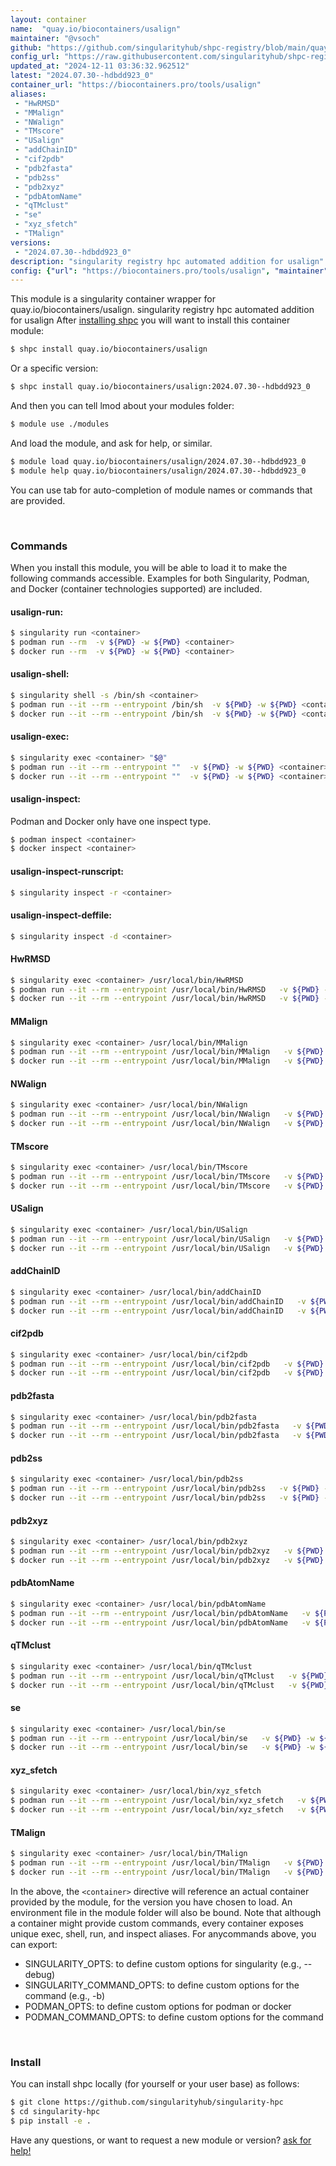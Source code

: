 ```yaml
---
layout: container
name:  "quay.io/biocontainers/usalign"
maintainer: "@vsoch"
github: "https://github.com/singularityhub/shpc-registry/blob/main/quay.io/biocontainers/usalign/container.yaml"
config_url: "https://raw.githubusercontent.com/singularityhub/shpc-registry/main/quay.io/biocontainers/usalign/container.yaml"
updated_at: "2024-12-11 03:36:32.962512"
latest: "2024.07.30--hdbdd923_0"
container_url: "https://biocontainers.pro/tools/usalign"
aliases:
 - "HwRMSD"
 - "MMalign"
 - "NWalign"
 - "TMscore"
 - "USalign"
 - "addChainID"
 - "cif2pdb"
 - "pdb2fasta"
 - "pdb2ss"
 - "pdb2xyz"
 - "pdbAtomName"
 - "qTMclust"
 - "se"
 - "xyz_sfetch"
 - "TMalign"
versions:
 - "2024.07.30--hdbdd923_0"
description: "singularity registry hpc automated addition for usalign"
config: {"url": "https://biocontainers.pro/tools/usalign", "maintainer": "@vsoch", "description": "singularity registry hpc automated addition for usalign", "latest": {"2024.07.30--hdbdd923_0": "sha256:90044c7a56a01255d5ae2ef66833ff28c3916acff2ddbfe3c8ae02b8af6787f9"}, "tags": {"2024.07.30--hdbdd923_0": "sha256:90044c7a56a01255d5ae2ef66833ff28c3916acff2ddbfe3c8ae02b8af6787f9"}, "docker": "quay.io/biocontainers/usalign", "aliases": {"HwRMSD": "/usr/local/bin/HwRMSD", "MMalign": "/usr/local/bin/MMalign", "NWalign": "/usr/local/bin/NWalign", "TMscore": "/usr/local/bin/TMscore", "USalign": "/usr/local/bin/USalign", "addChainID": "/usr/local/bin/addChainID", "cif2pdb": "/usr/local/bin/cif2pdb", "pdb2fasta": "/usr/local/bin/pdb2fasta", "pdb2ss": "/usr/local/bin/pdb2ss", "pdb2xyz": "/usr/local/bin/pdb2xyz", "pdbAtomName": "/usr/local/bin/pdbAtomName", "qTMclust": "/usr/local/bin/qTMclust", "se": "/usr/local/bin/se", "xyz_sfetch": "/usr/local/bin/xyz_sfetch", "TMalign": "/usr/local/bin/TMalign"}}
---
```


This module is a singularity container wrapper for quay.io/biocontainers/usalign.
singularity registry hpc automated addition for usalign
After [installing shpc](#install) you will want to install this container module:


```bash
$ shpc install quay.io/biocontainers/usalign
```

Or a specific version:

```bash
$ shpc install quay.io/biocontainers/usalign:2024.07.30--hdbdd923_0
```

And then you can tell lmod about your modules folder:

```bash
$ module use ./modules
```

And load the module, and ask for help, or similar.

```bash
$ module load quay.io/biocontainers/usalign/2024.07.30--hdbdd923_0
$ module help quay.io/biocontainers/usalign/2024.07.30--hdbdd923_0
```

You can use tab for auto-completion of module names or commands that are provided.

<br>

### Commands

When you install this module, you will be able to load it to make the following commands accessible.
Examples for both Singularity, Podman, and Docker (container technologies supported) are included.

#### usalign-run:

```bash
$ singularity run <container>
$ podman run --rm  -v ${PWD} -w ${PWD} <container>
$ docker run --rm  -v ${PWD} -w ${PWD} <container>
```

#### usalign-shell:

```bash
$ singularity shell -s /bin/sh <container>
$ podman run --it --rm --entrypoint /bin/sh  -v ${PWD} -w ${PWD} <container>
$ docker run --it --rm --entrypoint /bin/sh  -v ${PWD} -w ${PWD} <container>
```

#### usalign-exec:

```bash
$ singularity exec <container> "$@"
$ podman run --it --rm --entrypoint ""  -v ${PWD} -w ${PWD} <container> "$@"
$ docker run --it --rm --entrypoint ""  -v ${PWD} -w ${PWD} <container> "$@"
```

#### usalign-inspect:

Podman and Docker only have one inspect type.

```bash
$ podman inspect <container>
$ docker inspect <container>
```

#### usalign-inspect-runscript:

```bash
$ singularity inspect -r <container>
```

#### usalign-inspect-deffile:

```bash
$ singularity inspect -d <container>
```


#### HwRMSD

```bash
$ singularity exec <container> /usr/local/bin/HwRMSD
$ podman run --it --rm --entrypoint /usr/local/bin/HwRMSD   -v ${PWD} -w ${PWD} <container> -c " $@"
$ docker run --it --rm --entrypoint /usr/local/bin/HwRMSD   -v ${PWD} -w ${PWD} <container> -c " $@"
```


#### MMalign

```bash
$ singularity exec <container> /usr/local/bin/MMalign
$ podman run --it --rm --entrypoint /usr/local/bin/MMalign   -v ${PWD} -w ${PWD} <container> -c " $@"
$ docker run --it --rm --entrypoint /usr/local/bin/MMalign   -v ${PWD} -w ${PWD} <container> -c " $@"
```


#### NWalign

```bash
$ singularity exec <container> /usr/local/bin/NWalign
$ podman run --it --rm --entrypoint /usr/local/bin/NWalign   -v ${PWD} -w ${PWD} <container> -c " $@"
$ docker run --it --rm --entrypoint /usr/local/bin/NWalign   -v ${PWD} -w ${PWD} <container> -c " $@"
```


#### TMscore

```bash
$ singularity exec <container> /usr/local/bin/TMscore
$ podman run --it --rm --entrypoint /usr/local/bin/TMscore   -v ${PWD} -w ${PWD} <container> -c " $@"
$ docker run --it --rm --entrypoint /usr/local/bin/TMscore   -v ${PWD} -w ${PWD} <container> -c " $@"
```


#### USalign

```bash
$ singularity exec <container> /usr/local/bin/USalign
$ podman run --it --rm --entrypoint /usr/local/bin/USalign   -v ${PWD} -w ${PWD} <container> -c " $@"
$ docker run --it --rm --entrypoint /usr/local/bin/USalign   -v ${PWD} -w ${PWD} <container> -c " $@"
```


#### addChainID

```bash
$ singularity exec <container> /usr/local/bin/addChainID
$ podman run --it --rm --entrypoint /usr/local/bin/addChainID   -v ${PWD} -w ${PWD} <container> -c " $@"
$ docker run --it --rm --entrypoint /usr/local/bin/addChainID   -v ${PWD} -w ${PWD} <container> -c " $@"
```


#### cif2pdb

```bash
$ singularity exec <container> /usr/local/bin/cif2pdb
$ podman run --it --rm --entrypoint /usr/local/bin/cif2pdb   -v ${PWD} -w ${PWD} <container> -c " $@"
$ docker run --it --rm --entrypoint /usr/local/bin/cif2pdb   -v ${PWD} -w ${PWD} <container> -c " $@"
```


#### pdb2fasta

```bash
$ singularity exec <container> /usr/local/bin/pdb2fasta
$ podman run --it --rm --entrypoint /usr/local/bin/pdb2fasta   -v ${PWD} -w ${PWD} <container> -c " $@"
$ docker run --it --rm --entrypoint /usr/local/bin/pdb2fasta   -v ${PWD} -w ${PWD} <container> -c " $@"
```


#### pdb2ss

```bash
$ singularity exec <container> /usr/local/bin/pdb2ss
$ podman run --it --rm --entrypoint /usr/local/bin/pdb2ss   -v ${PWD} -w ${PWD} <container> -c " $@"
$ docker run --it --rm --entrypoint /usr/local/bin/pdb2ss   -v ${PWD} -w ${PWD} <container> -c " $@"
```


#### pdb2xyz

```bash
$ singularity exec <container> /usr/local/bin/pdb2xyz
$ podman run --it --rm --entrypoint /usr/local/bin/pdb2xyz   -v ${PWD} -w ${PWD} <container> -c " $@"
$ docker run --it --rm --entrypoint /usr/local/bin/pdb2xyz   -v ${PWD} -w ${PWD} <container> -c " $@"
```


#### pdbAtomName

```bash
$ singularity exec <container> /usr/local/bin/pdbAtomName
$ podman run --it --rm --entrypoint /usr/local/bin/pdbAtomName   -v ${PWD} -w ${PWD} <container> -c " $@"
$ docker run --it --rm --entrypoint /usr/local/bin/pdbAtomName   -v ${PWD} -w ${PWD} <container> -c " $@"
```


#### qTMclust

```bash
$ singularity exec <container> /usr/local/bin/qTMclust
$ podman run --it --rm --entrypoint /usr/local/bin/qTMclust   -v ${PWD} -w ${PWD} <container> -c " $@"
$ docker run --it --rm --entrypoint /usr/local/bin/qTMclust   -v ${PWD} -w ${PWD} <container> -c " $@"
```


#### se

```bash
$ singularity exec <container> /usr/local/bin/se
$ podman run --it --rm --entrypoint /usr/local/bin/se   -v ${PWD} -w ${PWD} <container> -c " $@"
$ docker run --it --rm --entrypoint /usr/local/bin/se   -v ${PWD} -w ${PWD} <container> -c " $@"
```


#### xyz_sfetch

```bash
$ singularity exec <container> /usr/local/bin/xyz_sfetch
$ podman run --it --rm --entrypoint /usr/local/bin/xyz_sfetch   -v ${PWD} -w ${PWD} <container> -c " $@"
$ docker run --it --rm --entrypoint /usr/local/bin/xyz_sfetch   -v ${PWD} -w ${PWD} <container> -c " $@"
```


#### TMalign

```bash
$ singularity exec <container> /usr/local/bin/TMalign
$ podman run --it --rm --entrypoint /usr/local/bin/TMalign   -v ${PWD} -w ${PWD} <container> -c " $@"
$ docker run --it --rm --entrypoint /usr/local/bin/TMalign   -v ${PWD} -w ${PWD} <container> -c " $@"
```



In the above, the `<container>` directive will reference an actual container provided
by the module, for the version you have chosen to load. An environment file in the
module folder will also be bound. Note that although a container
might provide custom commands, every container exposes unique exec, shell, run, and
inspect aliases. For anycommands above, you can export:

 - SINGULARITY_OPTS: to define custom options for singularity (e.g., --debug)
 - SINGULARITY_COMMAND_OPTS: to define custom options for the command (e.g., -b)
 - PODMAN_OPTS: to define custom options for podman or docker
 - PODMAN_COMMAND_OPTS: to define custom options for the command

<br>

### Install

You can install shpc locally (for yourself or your user base) as follows:

```bash
$ git clone https://github.com/singularityhub/singularity-hpc
$ cd singularity-hpc
$ pip install -e .
```

Have any questions, or want to request a new module or version? [ask for help!](https://github.com/singularityhub/singularity-hpc/issues)